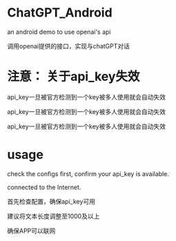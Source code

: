 # ChatGPT_Android
an android demo to use openai's api

调用openai提供的接口，实现与chatGPT对话

# 注意： 关于api_key失效
api_key一旦被官方检测到一个key被多人使用就会自动失效

api_key一旦被官方检测到一个key被多人使用就会自动失效

api_key一旦被官方检测到一个key被多人使用就会自动失效


# usage
check the configs first, confirm your api_key is available.

connected to the Internet.

首先检查配置，确保api_key可用

建议将文本长度调整至1000及以上

确保APP可以联网
